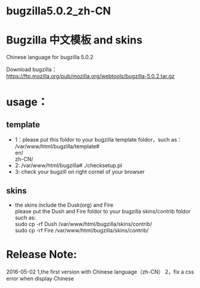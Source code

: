 # bugzilla5.0.2_zh-CN
# Bugzilla 中文模板 and skins
Chinese language for bugzilla 5.0.2

Download bugzilla：
https://ftp.mozilla.org/pub/mozilla.org/webtools/bugzilla-5.0.2.tar.gz

# usage：
## template
* 1：please put this foldor to your bugzilla template foldor，such as：      
/var/www/html/bugzilla/template#      
en/    
zh-CN/    
* 2: /var/www/html/bugzilla# ./checksetup.pl 
* 3: check your bugzill on right cornel of your browser 

## skins
* the skins include the Dusk(org) and Fire   
please put the Dush and Fire foldor to your bugzilla skins/contrib foldor     
such as:          
sudo cp -rf Dush /var/www/html/bugzilla/skins/contrib/      
sudo cp -rf Fire /var/www/html/bugzilla/skins/contrib/       


# Release Note:
2016-05-02
1,the first version with Chinese language（zh-CN）
2，fix a css error when display Chinese 
